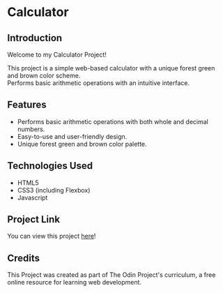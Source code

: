 # Calculator

## Introduction
Welcome to my Calculator Project!

This project is a simple web-based calculator with a unique forest green and brown color scheme.  
Performs basic arithmetic operations with an intuitive interface.

## Features
* Performs basic arithmetic operations with both whole and decimal numbers.
* Easy-to-use and user-friendly design.
* Unique forest green and brown color palette.

## Technologies Used
* HTML5
* CSS3 (including Flexbox)
* Javascript

## Project Link
You can view this project [here](https://alexs1302.github.io/calculator/)!

## Credits
This Project was created as part of The Odin Project's curriculum, a free online resource for learning web development.
